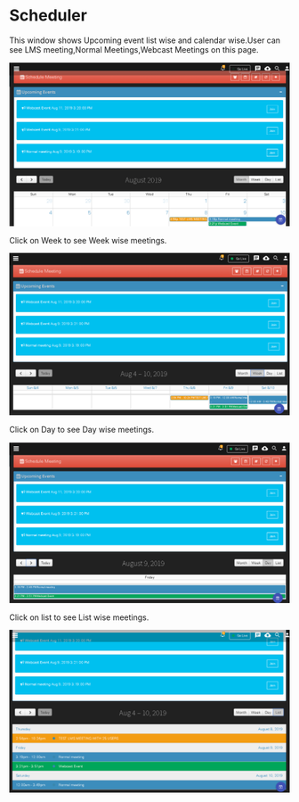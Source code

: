 # Scheduler

This window shows Upcoming event list wise and calendar wise.User can see LMS meeting,Normal Meetings,Webcast Meetings on this page.

![](../../.gitbook/assets/image%20%28178%29.png)

Click on Week to see Week wise meetings.

![](../../.gitbook/assets/image%20%2864%29.png)

Click on Day to see Day wise meetings.

![](../../.gitbook/assets/image%20%28134%29.png)

Click on list to see List wise meetings.

![](../../.gitbook/assets/image%20%28140%29.png)

